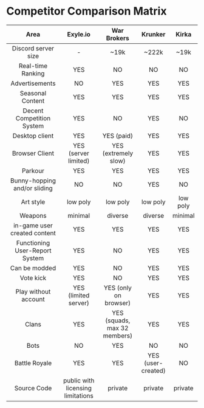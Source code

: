# Competitor Comparison Matrix

|              Area              |             Exyle.io              |         War Brokers          |      Krunker       |  Kirka   |
| :----------------------------: | :-------------------------------: | :--------------------------: | :----------------: | :------: |
|      Discord server size       |                 -                 |             ~19k             |       ~222k        |   ~19k   |
|       Real-time Ranking        |                YES                |              NO              |         NO         |    NO    |
|         Advertisements         |                NO                 |             YES              |        YES         |   YES    |
|        Seasonal Content        |                YES                |             YES              |        YES         |   YES    |
|   Decent Competition System    |                YES                |              NO              |        YES         |    NO    |
|         Desktop client         |                YES                |          YES (paid)          |        YES         |   YES    |
|         Browser Client         |       YES (server limited)        |     YES (extremely slow)     |        YES         |   YES    |
|            Parkour             |                YES                |             YES              |        YES         |   YES    |
|  Bunny-hopping and/or sliding  |                NO                 |              NO              |        YES         |    NO    |
|           Art style            |             low poly              |           low poly           |      low poly      | low poly |
|            Weapons             |              minimal              |           diverse            |      diverse       | minimal  |
|  in-game user created content  |                YES                |             YES              |        YES         |   YES    |
| Functioning User-Report System |                YES                |              NO              |        YES         |   YES    |
|         Can be modded          |                YES                |              NO              |        YES         |   YES    |
|           Vote kick            |                YES                |              NO              |        YES         |   YES    |
|      Play without account      |       YES (limited server)        |    YES (only on browser)     |        YES         |   YES    |
|             Clans              |                YES                | YES (squads, max 32 members) |        YES         |   YES    |
|              Bots              |                NO                 |             YES              |         NO         |    NO    |
|         Battle Royale          |                YES                |             YES              | YES (user-created) |    NO    |
|          Source Code           | public with licensing limitations |           private            |      private       | private  |
